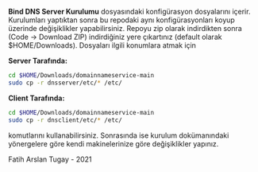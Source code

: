 **Bind DNS Server Kurulumu** dosyasındaki konfigürasyon dosyalarını içerir. Kurulumları yaptıktan sonra bu repodaki aynı konfigürasyonları koyup üzerinde değişiklikler yapabilirsiniz. Repoyu zip olarak indirdikten sonra (Code -> Download ZIP) indirdiğiniz yere çıkartınız (default olarak $HOME/Downloads). Dosyaları ilgili konumlara atmak için

**Server Tarafında:**

```bash
cd $HOME/Downloads/domainnameservice-main
sudo cp -r dnsserver/etc/* /etc/
```

**Client Tarafında:**

```bash
cd $HOME/Downloads/domainnameservice-main
sudo cp -r dnsclient/etc/* /etc/
```

komutlarını kullanabilirsiniz. Sonrasında ise kurulum dokümanındaki yönergelere göre kendi makinelerinize göre değişiklikler yapınız.

Fatih Arslan Tugay - 2021